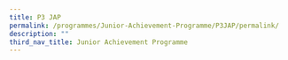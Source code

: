 ```yaml
---
title: P3 JAP
permalink: /programmes/Junior-Achievement-Programme/P3JAP/permalink/
description: ""
third_nav_title: Junior Achievement Programme
---
```

